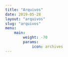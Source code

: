 ```yaml
---
title: "Arquivos"
date: 2019-05-28
layout: "arquivos"
slug: "arquivos"
menu:
    main:
        weight: -70
        params: 
            icon: archives
---
```

